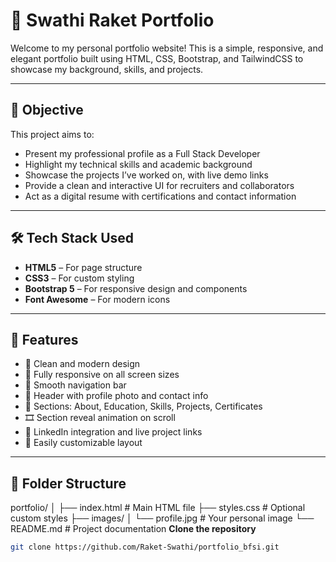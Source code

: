 # 💼 Swathi Raket Portfolio

Welcome to my personal portfolio website! This is a simple, responsive, and elegant portfolio built using HTML, CSS, Bootstrap, and TailwindCSS to showcase my background, skills, and projects.

---

## 📌 Objective

This project aims to:

- Present my professional profile as a Full Stack Developer
- Highlight my technical skills and academic background
- Showcase the projects I’ve worked on, with live demo links
- Provide a clean and interactive UI for recruiters and collaborators
- Act as a digital resume with certifications and contact information

---

## 🛠️ Tech Stack Used

- **HTML5** – For page structure
- **CSS3** – For custom styling
- **Bootstrap 5** – For responsive design and components
- **Font Awesome** – For modern icons

---

## 🧩 Features

- 🎯 Clean and modern design
- 📱 Fully responsive on all screen sizes
- 🧭 Smooth navigation bar
- 🧍 Header with profile photo and contact info
- 📘 Sections: About, Education, Skills, Projects, Certificates
- 🎞️ Section reveal animation on scroll
- 🔗 LinkedIn integration and live project links
- 📝 Easily customizable layout

---

## 📁 Folder Structure

portfolio/
│
├── index.html # Main HTML file
├── styles.css # Optional custom styles
├── images/
│ └── profile.jpg # Your personal image
└── README.md # Project documentation
**Clone the repository**

```bash
git clone https://github.com/Raket-Swathi/portfolio_bfsi.git
